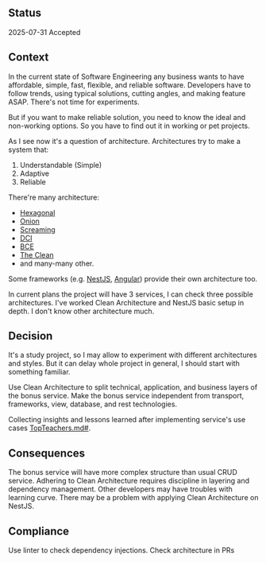 ## Status

2025-07-31
Accepted

## Context

In the current state of Software Engineering any business wants to have affordable, simple, fast, flexible, and reliable software.
Developers have to follow trends, using typical solutions, cutting angles, and making feature ASAP.
There's not time for experiments.

But if you want to make reliable solution, you need to know the ideal and non-working options.
So you have to find out it in working or pet projects.

As I see now it's a question of architecture.
Architectures try to make a system that:
1. Understandable (Simple)
2. Adaptive
3. Reliable

There're many architecture:
- [Hexagonal](https://alistair.cockburn.us/hexagonal-architecture)
- [Onion](https://jeffreypalermo.com/2008/07/the-onion-architecture-part-1/)
- [Screaming](https://blog.cleancoder.com/uncle-bob/2011/09/30/Screaming-Architecture.html)
- [DCI](https://dci.github.io/)
- [BCE](https://en.wikipedia.org/wiki/Entity%E2%80%93control%E2%80%93boundary)
- [The Clean](https://blog.cleancoder.com/uncle-bob/2012/08/13/the-clean-architecture.html)
- and many-many other.

Some frameworks (e.g. [NestJS](https://docs.nestjs.com/first-steps), [Angular](https://angular.dev/essentials)) provide their own architecture too.

In current plans the project will have 3 services, I can check three possible architectures.
I've worked Clean Architecture and NestJS basic setup in depth.
I don't know other architecture much.

## Decision

It's a study project, so I may allow to experiment with different architectures and styles.
But it can delay whole project in general, I should start with something familiar.

Use Clean Architecture to split technical, application, and business layers of the bonus service.
Make the bonus service independent from transport, frameworks, view, database, and rest technologies.

Collecting insights and lessons learned after implementing service's use cases [TopTeachers.md#](../../../TopTeachers.md#us-110).

## Consequences

The bonus service will have more complex structure than usual CRUD service.
Adhering to Clean Architecture requires discipline in layering and dependency management.
Other developers may have troubles with learning curve.
There may be a problem with applying Clean Architecture on NestJS.

## Compliance

Use linter to check dependency injections.
Check architecture in PRs
